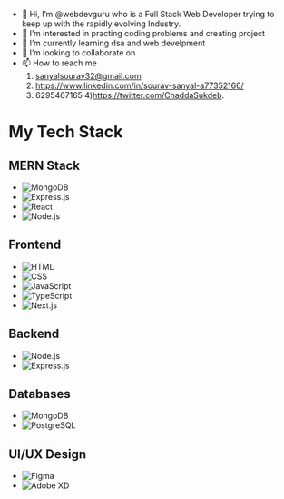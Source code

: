 - 👋 Hi, I’m @webdevguru  who is a Full Stack Web Developer trying to keep up with the rapidly evolving Industry.
- 👀 I’m interested in practing coding problems and creating project
- 🌱 I’m currently learning dsa and web develpment
- 💞️ I’m looking to collaborate on  
- 📫 How to reach me
   1) sanyalsourav32@gmail.com
   2) https://www.linkedin.com/in/sourav-sanyal-a77352166/
   3) 6295467165
   4)https://twitter.com/ChaddaSukdeb.

<!---
webdevguru/webdevguru is a ✨ special ✨ repository because its `README.md` (this file) appears on your GitHub profile.
You can click the Preview link to take a look at your changes.
--->
# My Tech Stack

## MERN Stack
- ![MongoDB](https://raw.githubusercontent.com/github/explore/master/topics/mongodb/mongodb.png)
- ![Express.js](https://raw.githubusercontent.com/github/explore/master/topics/express/express.png)
- ![React](https://raw.githubusercontent.com/github/explore/master/topics/react/react.png)
- ![Node.js](https://raw.githubusercontent.com/github/explore/master/topics/nodejs/nodejs.png)

## Frontend
- ![HTML](https://raw.githubusercontent.com/github/explore/master/topics/html/html.png)
- ![CSS](https://raw.githubusercontent.com/github/explore/master/topics/css/css.png)
- ![JavaScript](https://raw.githubusercontent.com/github/explore/master/topics/javascript/javascript.png)
- ![TypeScript](https://raw.githubusercontent.com/github/explore/master/topics/typescript/typescript.png)
- ![Next.js](https://raw.githubusercontent.com/github/explore/master/topics/nextjs/nextjs.png)

## Backend
- ![Node.js](https://raw.githubusercontent.com/github/explore/master/topics/nodejs/nodejs.png)
- ![Express.js](https://raw.githubusercontent.com/github/explore/master/topics/express/express.png)
  
## Databases
- ![MongoDB](https://raw.githubusercontent.com/github/explore/master/topics/mongodb/mongodb.png)
- ![PostgreSQL](https://raw.githubusercontent.com/github/explore/master/topics/postgresql/postgresql.png)

## UI/UX Design
- ![Figma](https://raw.githubusercontent.com/github/explore/master/topics/figma/figma.png)
- ![Adobe XD](https://raw.githubusercontent.com/github/explore/master/topics/adobe-xd/adobe-xd.png)
